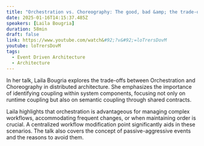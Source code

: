 ```yaml
---
title: "Orchestration vs. Choreography: The good, bad &amp; the trade-offs"
date: 2025-01-16T14:15:37.485Z
speakers: [Laila Bougria]
duration: 58min
draft: false
link: https://www.youtube.com/watch&#92;?v&#92;=loTrersDovM
youtube: loTrersDovM
tags:
  - Event Driven Architecture
  - Architecture
---
```


In her talk, Laila Bougria explores the trade-offs between Orchestration and Choreography in distributed architecture.
She emphasizes the importance of identifying coupling within system components, focusing not only on runtime coupling but also on semantic coupling through shared contracts.

Laila highlights that orchestration is advantageous for managing complex workflows, accommodating frequent changes, or when maintaining order is crucial.
A centralized workflow modification point significantly aids in these scenarios. The talk also covers the concept of passive-aggressive events and the reasons to avoid them.